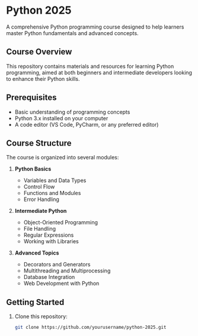 # Python 2025

A comprehensive Python programming course designed to help learners master Python fundamentals and advanced concepts.

## Course Overview

This repository contains materials and resources for learning Python programming, aimed at both beginners and intermediate developers looking to enhance their Python skills.

## Prerequisites

- Basic understanding of programming concepts
- Python 3.x installed on your computer
- A code editor (VS Code, PyCharm, or any preferred editor)

## Course Structure

The course is organized into several modules:

1. **Python Basics**
   - Variables and Data Types
   - Control Flow
   - Functions and Modules
   - Error Handling

2. **Intermediate Python**
   - Object-Oriented Programming
   - File Handling
   - Regular Expressions
   - Working with Libraries

3. **Advanced Topics**
   - Decorators and Generators
   - Multithreading and Multiprocessing
   - Database Integration
   - Web Development with Python

## Getting Started

1. Clone this repository:
   ```bash
   git clone https://github.com/yourusername/python-2025.git
   ```